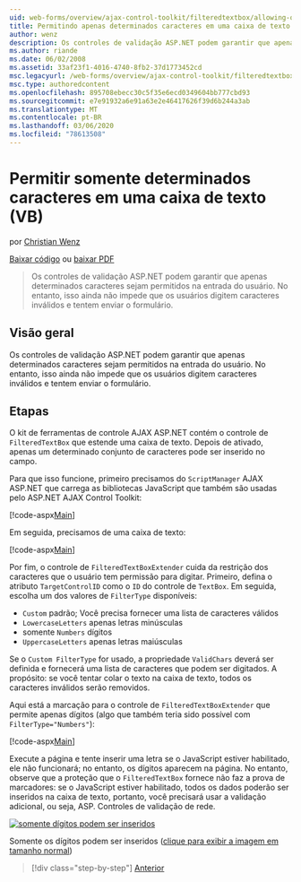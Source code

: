 ```yaml
---
uid: web-forms/overview/ajax-control-toolkit/filteredtextbox/allowing-only-certain-characters-in-a-text-box-vb
title: Permitindo apenas determinados caracteres em uma caixa de texto (VB) | Microsoft Docs
author: wenz
description: Os controles de validação ASP.NET podem garantir que apenas determinados caracteres sejam permitidos na entrada do usuário. No entanto, isso ainda não impede que os usuários digitem inválidos...
ms.author: riande
ms.date: 06/02/2008
ms.assetid: 33af23f1-4016-4740-8fb2-37d1773452cd
msc.legacyurl: /web-forms/overview/ajax-control-toolkit/filteredtextbox/allowing-only-certain-characters-in-a-text-box-vb
msc.type: authoredcontent
ms.openlocfilehash: 895708ebecc30c5f35e6ecd0349604bb777cbd93
ms.sourcegitcommit: e7e91932a6e91a63e2e46417626f39d6b244a3ab
ms.translationtype: MT
ms.contentlocale: pt-BR
ms.lasthandoff: 03/06/2020
ms.locfileid: "78613508"
---
```

# <a name="allowing-only-certain-characters-in-a-text-box-vb"></a>Permitir somente determinados caracteres em uma caixa de texto (VB)

por [Christian Wenz](https://github.com/wenz)

[Baixar código](https://download.microsoft.com/download/4/c/2/4c2def7a-0d23-4055-91f9-1f18504167d7/FilteredTextBox0.vb.zip) ou [baixar PDF](https://download.microsoft.com/download/b/6/a/b6ae89ee-df69-4c87-9bfb-ad1eb2b23373/filteredtextbox0VB.pdf)

> Os controles de validação ASP.NET podem garantir que apenas determinados caracteres sejam permitidos na entrada do usuário. No entanto, isso ainda não impede que os usuários digitem caracteres inválidos e tentem enviar o formulário.

## <a name="overview"></a>Visão geral

Os controles de validação ASP.NET podem garantir que apenas determinados caracteres sejam permitidos na entrada do usuário. No entanto, isso ainda não impede que os usuários digitem caracteres inválidos e tentem enviar o formulário.

## <a name="steps"></a>Etapas

O kit de ferramentas de controle AJAX ASP.NET contém o controle de `FilteredTextBox` que estende uma caixa de texto. Depois de ativado, apenas um determinado conjunto de caracteres pode ser inserido no campo.

Para que isso funcione, primeiro precisamos do `ScriptManager` AJAX ASP.NET que carrega as bibliotecas JavaScript que também são usadas pelo ASP.NET AJAX Control Toolkit:

[!code-aspx[Main](allowing-only-certain-characters-in-a-text-box-vb/samples/sample1.aspx)]

Em seguida, precisamos de uma caixa de texto:

[!code-aspx[Main](allowing-only-certain-characters-in-a-text-box-vb/samples/sample2.aspx)]

Por fim, o controle de `FilteredTextBoxExtender` cuida da restrição dos caracteres que o usuário tem permissão para digitar. Primeiro, defina o atributo `TargetControlID` como o `ID` do controle de `TextBox`. Em seguida, escolha um dos valores de `FilterType` disponíveis:

- `Custom` padrão; Você precisa fornecer uma lista de caracteres válidos
- `LowercaseLetters` apenas letras minúsculas
- somente `Numbers` dígitos
- `UppercaseLetters` apenas letras maiúsculas

Se o `Custom FilterType` for usado, a propriedade `ValidChars` deverá ser definida e fornecerá uma lista de caracteres que podem ser digitados. A propósito: se você tentar colar o texto na caixa de texto, todos os caracteres inválidos serão removidos.

Aqui está a marcação para o controle de `FilteredTextBoxExtender` que permite apenas dígitos (algo que também teria sido possível com `FilterType="Numbers"`):

[!code-aspx[Main](allowing-only-certain-characters-in-a-text-box-vb/samples/sample3.aspx)]

Execute a página e tente inserir uma letra se o JavaScript estiver habilitado, ele não funcionará; no entanto, os dígitos aparecem na página. No entanto, observe que a proteção que o `FilteredTextBox` fornece não faz a prova de marcadores: se o JavaScript estiver habilitado, todos os dados poderão ser inseridos na caixa de texto, portanto, você precisará usar a validação adicional, ou seja, ASP. Controles de validação de rede.

[![somente dígitos podem ser inseridos](allowing-only-certain-characters-in-a-text-box-vb/_static/image2.png)](allowing-only-certain-characters-in-a-text-box-vb/_static/image1.png)

Somente os dígitos podem ser inseridos ([clique para exibir a imagem em tamanho normal](allowing-only-certain-characters-in-a-text-box-vb/_static/image3.png))

> [!div class="step-by-step"]
> [Anterior](allowing-only-certain-characters-in-a-text-box-cs.md)
